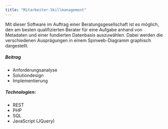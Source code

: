 ```yaml
---
title: "Mitarbeiter-Skillmanagement"
---
```


Mit dieser Software im Auftrag einer Beratungsgesellschaft ist es möglich, den am besten qualifizierten Berater für eine Aufgabe anhand von Metadaten und 
einer fundierten Datenbasis auszuwählen. Dabei werden die verschiedenen Ausprägungen in einem Spinweb-Diagramm graphisch dargestellt.

##### Beitrag
- Anforderungsanalyse
- Solutiondesign
- Implementierung

##### Technologien:
- REST
- PHP
- SQL
- JavaScript (JQuery)
